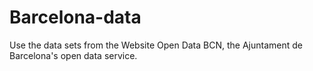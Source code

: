 # Barcelona-data
Use the data sets from the Website Open Data BCN, the Ajuntament de Barcelona's open data service.  
